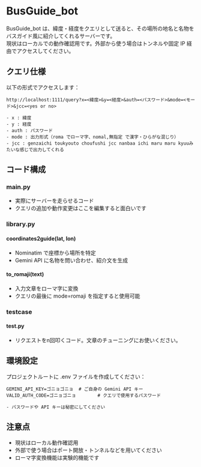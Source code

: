 # BusGuide_bot

BusGuide_bot は、緯度・経度をクエリとして送ると、その場所の地名と名物をバスガイド風に紹介してくれるサーバーです。  
現状はローカルでの動作確認用です。外部から使う場合はトンネルや固定 IP 経由でアクセスしてください。

## クエリ仕様

以下の形式でアクセスします：
```
http://localhost:1111/query?x=<緯度>&y=<経度>&auth=<パスワード>&mode=<モード>&jcc=<yes or no>

- x : 緯度
- y : 経度
- auth : パスワード
- mode : 出力形式（roma でローマ字、nomal,無指定 で漢字・ひらがな混じり）
- jcc : genzaichi toukyouto choufushi jcc nanbaa ichi maru maru kyuuみたいな感じで出力してくれる
```

## コード構成

### main.py
- 実際にサーバーを走らせるコード
- クエリの追加や動作変更はここを編集すると面白いです

### library.py
#### coordinates2guide(lat, lon)
- Nominatim で座標から場所を特定
- Gemini API に名物を問い合わせ、紹介文を生成

#### to_romaji(text)
- 入力文章をローマ字に変換
- クエリの最後に mode=romaji を指定すると使用可能

### testcase
#### test.py
- リクエストをn回叩くコード。文章のチューニングにお使いください。

## 環境設定

プロジェクトルートに .env ファイルを作成してください：
```
GEMINI_API_KEY=ゴニョゴニョ  # ご自身の Gemini API キー
VALID_AUTH_CODE=ゴニョゴニョ        # クエリで使用するパスワード

- パスワードや API キーは秘密にしてください
```
## 注意点
- 現状はローカル動作確認用
- 外部で使う場合はポート開放・トンネルなどを用いてください
- ローマ字変換機能は実験的機能です


